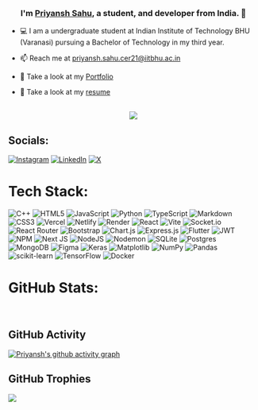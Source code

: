 <br>

### <div align="center">I'm [Priyansh Sahu](https://priyaaanshh.vercel.app/), a student, and developer from India. 🚀</div>

- 💻 I am a undergraduate student at Indian Institute of Technology BHU (Varanasi) pursuing a Bachelor of Technology in my third year.

- 📫 Reach me at priyansh.sahu.cer21@iitbhu.ac.in

- 📄 Take a look at my [Portfolio](https://priyaaanshh.vercel.app/) 
- 📄 Take a look at my [resume](https://drive.google.com/file/d/1LmbYn9rovs5e7BffkpEhK_jnAZPV82d7/view?usp=sharing) 

<br/>


<div align='center'>
<img src="https://visit-counter.vercel.app/counter.png?page=priyaaanshh&tb=Profile%20Views%20:%20&s=36" />
</div>

## Socials:
[![Instagram](https://img.shields.io/badge/Instagram-%23E4405F.svg?logo=Instagram&logoColor=white)](https://instagram.com/_thepriyansh) 
[![LinkedIn](https://img.shields.io/badge/LinkedIn-%230077B5.svg?logo=linkedin&logoColor=white)](https://linkedin.com/in/priyansh-sahu-ab9380202) 
[![X](https://img.shields.io/badge/X-black.svg?logo=X&logoColor=white)](https://x.com/_thepriyansh01) 

# Tech Stack:
![C++](https://img.shields.io/badge/c++-%2300599C.svg?style=plastic&logo=c%2B%2B&logoColor=white) ![HTML5](https://img.shields.io/badge/html5-%23E34F26.svg?style=plastic&logo=html5&logoColor=white) ![JavaScript](https://img.shields.io/badge/javascript-%23323330.svg?style=plastic&logo=javascript&logoColor=%23F7DF1E) ![Python](https://img.shields.io/badge/python-3670A0?style=plastic&logo=python&logoColor=ffdd54) ![TypeScript](https://img.shields.io/badge/typescript-%23007ACC.svg?style=plastic&logo=typescript&logoColor=white) ![Markdown](https://img.shields.io/badge/markdown-%23000000.svg?style=plastic&logo=markdown&logoColor=white) ![CSS3](https://img.shields.io/badge/css3-%231572B6.svg?style=plastic&logo=css3&logoColor=white) ![Vercel](https://img.shields.io/badge/vercel-%23000000.svg?style=plastic&logo=vercel&logoColor=white) ![Netlify](https://img.shields.io/badge/netlify-%23000000.svg?style=plastic&logo=netlify&logoColor=#00C7B7) ![Render](https://img.shields.io/badge/Render-%46E3B7.svg?style=plastic&logo=render&logoColor=white) ![React](https://img.shields.io/badge/react-%2320232a.svg?style=plastic&logo=react&logoColor=%2361DAFB) ![Vite](https://img.shields.io/badge/vite-%23646CFF.svg?style=plastic&logo=vite&logoColor=white) ![Socket.io](https://img.shields.io/badge/Socket.io-black?style=plastic&logo=socket.io&badgeColor=010101) ![React Router](https://img.shields.io/badge/React_Router-CA4245?style=plastic&logo=react-router&logoColor=white) ![Bootstrap](https://img.shields.io/badge/bootstrap-%238511FA.svg?style=plastic&logo=bootstrap&logoColor=white) ![Chart.js](https://img.shields.io/badge/chart.js-F5788D.svg?style=plastic&logo=chart.js&logoColor=white) ![Express.js](https://img.shields.io/badge/express.js-%23404d59.svg?style=plastic&logo=express&logoColor=%2361DAFB) ![Flutter](https://img.shields.io/badge/Flutter-%2302569B.svg?style=plastic&logo=Flutter&logoColor=white) ![JWT](https://img.shields.io/badge/JWT-black?style=plastic&logo=JSON%20web%20tokens) ![NPM](https://img.shields.io/badge/NPM-%23CB3837.svg?style=plastic&logo=npm&logoColor=white) ![Next JS](https://img.shields.io/badge/Next-black?style=plastic&logo=next.js&logoColor=white) ![NodeJS](https://img.shields.io/badge/node.js-6DA55F?style=plastic&logo=node.js&logoColor=white) ![Nodemon](https://img.shields.io/badge/NODEMON-%23323330.svg?style=plastic&logo=nodemon&logoColor=%BBDEAD) ![SQLite](https://img.shields.io/badge/sqlite-%2307405e.svg?style=plastic&logo=sqlite&logoColor=white) ![Postgres](https://img.shields.io/badge/postgres-%23316192.svg?style=plastic&logo=postgresql&logoColor=white) ![MongoDB](https://img.shields.io/badge/MongoDB-%234ea94b.svg?style=plastic&logo=mongodb&logoColor=white) ![Figma](https://img.shields.io/badge/figma-%23F24E1E.svg?style=plastic&logo=figma&logoColor=white) ![Keras](https://img.shields.io/badge/Keras-%23D00000.svg?style=plastic&logo=Keras&logoColor=white) ![Matplotlib](https://img.shields.io/badge/Matplotlib-%23ffffff.svg?style=plastic&logo=Matplotlib&logoColor=black) ![NumPy](https://img.shields.io/badge/numpy-%23013243.svg?style=plastic&logo=numpy&logoColor=white) ![Pandas](https://img.shields.io/badge/pandas-%23150458.svg?style=plastic&logo=pandas&logoColor=white) ![scikit-learn](https://img.shields.io/badge/scikit--learn-%23F7931E.svg?style=plastic&logo=scikit-learn&logoColor=white) ![TensorFlow](https://img.shields.io/badge/TensorFlow-%23FF6F00.svg?style=plastic&logo=TensorFlow&logoColor=white) ![Docker](https://img.shields.io/badge/docker-%230db7ed.svg?style=plastic&logo=docker&logoColor=white)
# GitHub Stats:

<img src="https://github-readme-stats.vercel.app/api?username=priyaaanshh&theme=slateorange&hide_border=false&include_all_commits=false&count_private=true" alt="" />
<img src="https://github-readme-streak-stats.herokuapp.com/?user=priyaaanshh&theme=slateorange&hide_border=false" alt="" />
<img src="https://github-readme-stats.vercel.app/api/top-langs/?username=priyaaanshh&theme=slateorange&hide_border=false&include_all_commits=false&count_private=true&layout=compact" alt="" />


## GitHub Activity
[![Priyansh's github activity
graph](https://github-readme-activity-graph.vercel.app/graph?username=priyaaanshh&bg_color=0f2d3d&color=1cadfb&line=1cadfb&point=1cadfb&area=true&hide_border=true)]()


## GitHub Trophies
![](https://github-profile-trophy.vercel.app/?username=priyaaanshh&theme=gruvbox&no-frame=true&no-bg=false&margin-w=4)
